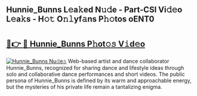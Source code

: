## Hunnie_Bunns L𝚎a𝚔ed N𝚞𝚍e - Part-CSl Vi𝚍𝚎o L𝚎a𝚔s - H𝚘𝚝 O𝚗𝚕yf𝚊ns P𝚑𝚘tos oENT0

# <h2><a href="http://kfbbz1.oniu.top/?m=Hunnie_Bunns">🔗👉 🔴 Hunnie_Bunns P𝚑ot𝚘𝚜 V𝚒d𝚎o</a></h2>

[![Hunnie_Bunns Nu𝚍e𝚜](https://i.imgur.com/0qMVB7G.gif)](http://kfbbz1.oniu.top/?m=Hunnie_Bunns)
Web-based artist and dance collaborator Hunnie_Bunns, recognized for sharing dance and lifestyle ideas through solo and collaborative dance performances and short videos. The public persona of Hunnie_Bunns is defined by its warm and approachable energy, but the mysteries of his private life remain a tantalizing enigma.  
